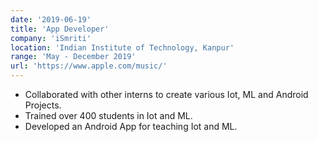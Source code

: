```yaml
---
date: '2019-06-19'
title: 'App Developer'
company: 'iSmriti'
location: 'Indian Institute of Technology, Kanpur'
range: 'May - December 2019'
url: 'https://www.apple.com/music/'
---
```


- Collaborated with other interns to create various Iot, ML and Android Projects.
- Trained over 400 students in Iot and ML.
- Developed an Android App for teaching Iot and ML.
